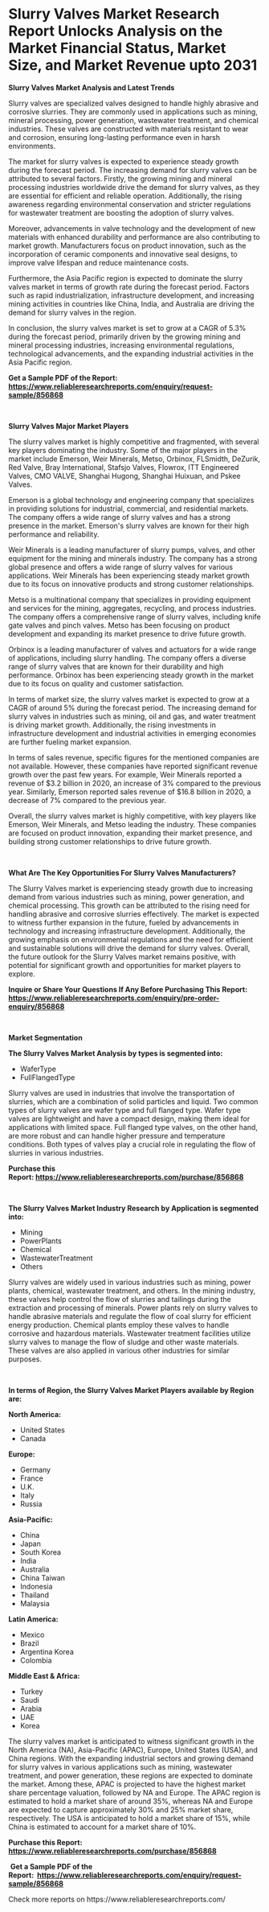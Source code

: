 <p><h1>Slurry Valves Market Research Report Unlocks Analysis on the Market Financial Status, Market Size, and Market Revenue upto 2031</h1></p><p><strong>Slurry Valves Market Analysis and Latest Trends</strong></p>
<p><p>Slurry valves are specialized valves designed to handle highly abrasive and corrosive slurries. They are commonly used in applications such as mining, mineral processing, power generation, wastewater treatment, and chemical industries. These valves are constructed with materials resistant to wear and corrosion, ensuring long-lasting performance even in harsh environments.</p><p>The market for slurry valves is expected to experience steady growth during the forecast period. The increasing demand for slurry valves can be attributed to several factors. Firstly, the growing mining and mineral processing industries worldwide drive the demand for slurry valves, as they are essential for efficient and reliable operation. Additionally, the rising awareness regarding environmental conservation and stricter regulations for wastewater treatment are boosting the adoption of slurry valves.</p><p>Moreover, advancements in valve technology and the development of new materials with enhanced durability and performance are also contributing to market growth. Manufacturers focus on product innovation, such as the incorporation of ceramic components and innovative seal designs, to improve valve lifespan and reduce maintenance costs.</p><p>Furthermore, the Asia Pacific region is expected to dominate the slurry valves market in terms of growth rate during the forecast period. Factors such as rapid industrialization, infrastructure development, and increasing mining activities in countries like China, India, and Australia are driving the demand for slurry valves in the region.</p><p>In conclusion, the slurry valves market is set to grow at a CAGR of 5.3% during the forecast period, primarily driven by the growing mining and mineral processing industries, increasing environmental regulations, technological advancements, and the expanding industrial activities in the Asia Pacific region.</p></p>
<p><strong>Get a Sample PDF of the Report:&nbsp; <a href="https://www.reliableresearchreports.com/enquiry/request-sample/856868">https://www.reliableresearchreports.com/enquiry/request-sample/856868</a></strong></p>
<p>&nbsp;</p>
<p><strong>Slurry Valves Major Market Players</strong></p>
<p><p>The slurry valves market is highly competitive and fragmented, with several key players dominating the industry. Some of the major players in the market include Emerson, Weir Minerals, Metso, Orbinox, FLSmidth, DeZurik, Red Valve, Bray International, Stafsjo Valves, Flowrox, ITT Engineered Valves, CMO VALVE, Shanghai Hugong, Shanghai Huixuan, and Pskee Valves.</p><p>Emerson is a global technology and engineering company that specializes in providing solutions for industrial, commercial, and residential markets. The company offers a wide range of slurry valves and has a strong presence in the market. Emerson's slurry valves are known for their high performance and reliability.</p><p>Weir Minerals is a leading manufacturer of slurry pumps, valves, and other equipment for the mining and minerals industry. The company has a strong global presence and offers a wide range of slurry valves for various applications. Weir Minerals has been experiencing steady market growth due to its focus on innovative products and strong customer relationships.</p><p>Metso is a multinational company that specializes in providing equipment and services for the mining, aggregates, recycling, and process industries. The company offers a comprehensive range of slurry valves, including knife gate valves and pinch valves. Metso has been focusing on product development and expanding its market presence to drive future growth.</p><p>Orbinox is a leading manufacturer of valves and actuators for a wide range of applications, including slurry handling. The company offers a diverse range of slurry valves that are known for their durability and high performance. Orbinox has been experiencing steady growth in the market due to its focus on quality and customer satisfaction.</p><p>In terms of market size, the slurry valves market is expected to grow at a CAGR of around 5% during the forecast period. The increasing demand for slurry valves in industries such as mining, oil and gas, and water treatment is driving market growth. Additionally, the rising investments in infrastructure development and industrial activities in emerging economies are further fueling market expansion.</p><p>In terms of sales revenue, specific figures for the mentioned companies are not available. However, these companies have reported significant revenue growth over the past few years. For example, Weir Minerals reported a revenue of $3.2 billion in 2020, an increase of 3% compared to the previous year. Similarly, Emerson reported sales revenue of $16.8 billion in 2020, a decrease of 7% compared to the previous year. </p><p>Overall, the slurry valves market is highly competitive, with key players like Emerson, Weir Minerals, and Metso leading the industry. These companies are focused on product innovation, expanding their market presence, and building strong customer relationships to drive future growth.</p></p>
<p>&nbsp;</p>
<p><strong>What Are The Key Opportunities For Slurry Valves Manufacturers?</strong></p>
<p><p>The Slurry Valves market is experiencing steady growth due to increasing demand from various industries such as mining, power generation, and chemical processing. This growth can be attributed to the rising need for handling abrasive and corrosive slurries effectively. The market is expected to witness further expansion in the future, fueled by advancements in technology and increasing infrastructure development. Additionally, the growing emphasis on environmental regulations and the need for efficient and sustainable solutions will drive the demand for slurry valves. Overall, the future outlook for the Slurry Valves market remains positive, with potential for significant growth and opportunities for market players to explore.</p></p>
<p><strong>Inquire or Share Your Questions If Any Before Purchasing This Report: <a href="https://www.reliableresearchreports.com/enquiry/pre-order-enquiry/856868">https://www.reliableresearchreports.com/enquiry/pre-order-enquiry/856868</a></strong></p>
<p>&nbsp;</p>
<p><strong>Market Segmentation</strong></p>
<p><strong>The Slurry Valves Market Analysis by types is segmented into:</strong></p>
<p><ul><li>WaferType</li><li>FullFlangedType</li></ul></p>
<p><p>Slurry valves are used in industries that involve the transportation of slurries, which are a combination of solid particles and liquid. Two common types of slurry valves are wafer type and full flanged type. Wafer type valves are lightweight and have a compact design, making them ideal for applications with limited space. Full flanged type valves, on the other hand, are more robust and can handle higher pressure and temperature conditions. Both types of valves play a crucial role in regulating the flow of slurries in various industries.</p></p>
<p><strong>Purchase this Report:&nbsp;<a href="https://www.reliableresearchreports.com/purchase/856868">https://www.reliableresearchreports.com/purchase/856868</a></strong></p>
<p>&nbsp;</p>
<p><strong>The Slurry Valves Market Industry Research by Application is segmented into:</strong></p>
<p><ul><li>Mining</li><li>PowerPlants</li><li>Chemical</li><li>WastewaterTreatment</li><li>Others</li></ul></p>
<p><p>Slurry valves are widely used in various industries such as mining, power plants, chemical, wastewater treatment, and others. In the mining industry, these valves help control the flow of slurries and tailings during the extraction and processing of minerals. Power plants rely on slurry valves to handle abrasive materials and regulate the flow of coal slurry for efficient energy production. Chemical plants employ these valves to handle corrosive and hazardous materials. Wastewater treatment facilities utilize slurry valves to manage the flow of sludge and other waste materials. These valves are also applied in various other industries for similar purposes.</p></p>
<p>&nbsp;</p>
<p><strong>In terms of Region, the Slurry Valves Market Players available by Region are:</strong></p>
<p>
    <p> <strong> North America: </strong>
        <ul>
            <li>United States</li>
            <li>Canada</li>
        </ul>
        </p> 
    <p> <strong> Europe: </strong>
        <ul>
            <li>Germany</li>
            <li>France</li>
            <li>U.K.</li>
            <li>Italy</li>
            <li>Russia</li>
        </ul>
        </p> 
    <p> <strong> Asia-Pacific: </strong>
        <ul>
            <li>China</li>
            <li>Japan</li>
            <li>South Korea</li>
            <li>India</li>
            <li>Australia</li>
            <li>China Taiwan</li>
            <li>Indonesia</li>
            <li>Thailand</li>
            <li>Malaysia</li>
        </ul>
        </p> 
    <p> <strong> Latin America: </strong>
        <ul>
            <li>Mexico</li>
            <li>Brazil</li>
            <li>Argentina Korea</li>
            <li>Colombia</li>
        </ul>
        </p> 
    <p> <strong> Middle East & Africa: </strong>
        <ul>
            <li>Turkey</li>
            <li>Saudi</li>
            <li>Arabia</li>
            <li>UAE</li>
            <li>Korea</li>
        </ul>
    </p>
    </p>
<p><p>The slurry valves market is anticipated to witness significant growth in the North America (NA), Asia-Pacific (APAC), Europe, United States (USA), and China regions. With the expanding industrial sectors and growing demand for slurry valves in various applications such as mining, wastewater treatment, and power generation, these regions are expected to dominate the market. Among these, APAC is projected to have the highest market share percentage valuation, followed by NA and Europe. The APAC region is estimated to hold a market share of around 35%, whereas NA and Europe are expected to capture approximately 30% and 25% market share, respectively. The USA is anticipated to hold a market share of 15%, while China is estimated to account for a market share of 10%.</p></p>
<p><strong>Purchase this Report: <a href="https://www.reliableresearchreports.com/purchase/856868">https://www.reliableresearchreports.com/purchase/856868</a></strong></p>
<p>&nbsp;<strong>Get a Sample PDF of the Report:&nbsp;&nbsp;<a href="https://www.reliableresearchreports.com/enquiry/request-sample/856868">https://www.reliableresearchreports.com/enquiry/request-sample/856868</a></strong></p>
<p><strong></strong></p>
<p>Check more reports on https://www.reliableresearchreports.com/</p>